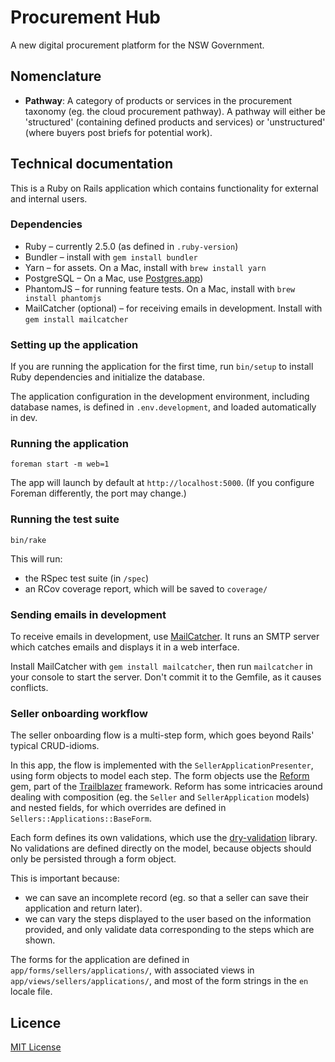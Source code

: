 # Procurement Hub

A new digital procurement platform for the NSW Government.

## Nomenclature

- **Pathway**: A category of products or services in the procurement taxonomy
(eg. the cloud procurement pathway). A pathway will either be 'structured'
(containing defined products and services) or 'unstructured' (where buyers post
briefs for potential work).

## Technical documentation

This is a Ruby on Rails application which contains functionality for external
and internal users.

### Dependencies

- Ruby – currently 2.5.0 (as defined in `.ruby-version`)
- Bundler – install with `gem install bundler`
- Yarn – for assets. On a Mac, install with `brew install yarn`
- PostgreSQL – On a Mac, use [Postgres.app](https://postgresapp.com))
- PhantomJS – for running feature tests. On a Mac, install with `brew install
phantomjs`
- MailCatcher (optional) – for receiving emails in development. Install with
`gem install mailcatcher`

### Setting up the application

If you are running the application for the first time, run `bin/setup` to
install Ruby dependencies and initialize the database.

The application configuration in the development environment, including database
names, is defined in `.env.development`, and loaded automatically in dev.

### Running the application

`foreman start -m web=1`

The app will launch by default at `http://localhost:5000`. (If you configure
Foreman differently, the port may change.)

### Running the test suite

`bin/rake`

This will run:

- the RSpec test suite (in `/spec`)
- an RCov coverage report, which will be saved to `coverage/`

### Sending emails in development

To receive emails in development, use [MailCatcher](https://mailcatcher.me). It
runs an SMTP server which catches emails and displays it in a web interface.

Install MailCatcher with `gem install mailcatcher`, then run `mailcatcher` in
your console to start the server. Don't commit it to the Gemfile, as it causes
conflicts.

### Seller onboarding workflow

The seller onboarding flow is a multi-step form, which goes beyond Rails'
typical CRUD-idioms.

In this app, the flow is implemented with the `SellerApplicationPresenter`,
using form objects to model each step. The form objects use the
[Reform](http://trailblazer.to/gems/reform/) gem, part of the
[Trailblazer](http://trailblazer.to) framework. Reform has some intricacies
around dealing with composition (eg. the `Seller` and `SellerApplication`
models) and nested fields, for which overrides are defined in
`Sellers::Applications::BaseForm`.

Each form defines its own validations, which use the
[dry-validation](http://dry-rb.org/gems/dry-validation/) library. No validations
are defined directly on the model, because objects should only be persisted
through a form object.

This is important because:
- we can save an incomplete record (eg. so that a seller can save their
  application and return later).
- we can vary the steps displayed to the user based on the information provided,
  and only validate data corresponding to the steps which are shown.

The forms for the application are defined in `app/forms/sellers/applications/`,
with associated views in `app/views/sellers/applications/`, and most of the form
strings in the `en` locale file.

## Licence

[MIT License](LICENCE)

